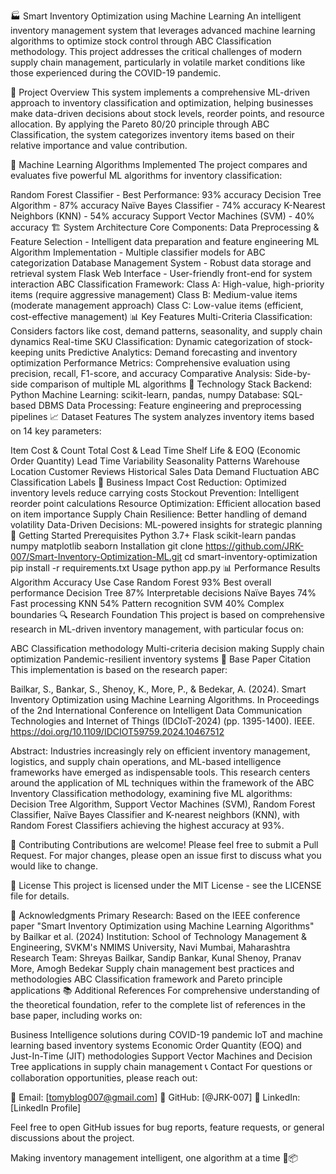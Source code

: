 🏭 Smart Inventory Optimization using Machine Learning
An intelligent inventory management system that leverages advanced machine learning algorithms to optimize stock control through ABC Classification methodology. This project addresses the critical challenges of modern supply chain management, particularly in volatile market conditions like those experienced during the COVID-19 pandemic.

🎯 Project Overview
This system implements a comprehensive ML-driven approach to inventory classification and optimization, helping businesses make data-driven decisions about stock levels, reorder points, and resource allocation. By applying the Pareto 80/20 principle through ABC Classification, the system categorizes inventory items based on their relative importance and value contribution.

🔬 Machine Learning Algorithms Implemented
The project compares and evaluates five powerful ML algorithms for inventory classification:

Random Forest Classifier - Best Performance: 93% accuracy
Decision Tree Algorithm - 87% accuracy
Naïve Bayes Classifier - 74% accuracy
K-Nearest Neighbors (KNN) - 54% accuracy
Support Vector Machines (SVM) - 40% accuracy
🏗️ System Architecture
Core Components:
Data Preprocessing & Feature Selection - Intelligent data preparation and feature engineering
ML Algorithm Implementation - Multiple classifier models for ABC categorization
Database Management System - Robust data storage and retrieval system
Flask Web Interface - User-friendly front-end for system interaction
ABC Classification Framework:
Class A: High-value, high-priority items (require aggressive management)
Class B: Medium-value items (moderate management approach)
Class C: Low-value items (efficient, cost-effective management)
📊 Key Features
Multi-Criteria Classification: Considers factors like cost, demand patterns, seasonality, and supply chain dynamics
Real-time SKU Classification: Dynamic categorization of stock-keeping units
Predictive Analytics: Demand forecasting and inventory optimization
Performance Metrics: Comprehensive evaluation using precision, recall, F1-score, and accuracy
Comparative Analysis: Side-by-side comparison of multiple ML algorithms
🔧 Technology Stack
Backend: Python
Machine Learning: scikit-learn, pandas, numpy
Database: SQL-based DBMS
Data Processing: Feature engineering and preprocessing pipelines
📈 Dataset Features
The system analyzes inventory items based on 14 key parameters:

Item Cost & Count
Total Cost & Lead Time
Shelf Life & EOQ (Economic Order Quantity)
Lead Time Variability
Seasonality Patterns
Warehouse Location
Customer Reviews
Historical Sales Data
Demand Fluctuation
ABC Classification Labels
🎯 Business Impact
Cost Reduction: Optimized inventory levels reduce carrying costs
Stockout Prevention: Intelligent reorder point calculations
Resource Optimization: Efficient allocation based on item importance
Supply Chain Resilience: Better handling of demand volatility
Data-Driven Decisions: ML-powered insights for strategic planning
🚀 Getting Started
Prerequisites
Python 3.7+
Flask
scikit-learn
pandas
numpy
matplotlib
seaborn
Installation
git clone https://github.com/JRK-007/Smart-Inventory-Optimization-ML.git
cd smart-inventory-optimization
pip install -r requirements.txt
Usage
python app.py
📊 Performance Results
Algorithm	Accuracy	Use Case
Random Forest	93%	Best overall performance
Decision Tree	87%	Interpretable decisions
Naïve Bayes	74%	Fast processing
KNN	54%	Pattern recognition
SVM	40%	Complex boundaries
🔍 Research Foundation
This project is based on comprehensive research in ML-driven inventory management, with particular focus on:

ABC Classification methodology
Multi-criteria decision making
Supply chain optimization
Pandemic-resilient inventory systems
📄 Base Paper Citation
This implementation is based on the research paper:

Bailkar, S., Bankar, S., Shenoy, K., More, P., & Bedekar, A. (2024). Smart Inventory Optimization using Machine Learning Algorithms. In Proceedings of the 2nd International Conference on Intelligent Data Communication Technologies and Internet of Things (IDCIoT-2024) (pp. 1395-1400). IEEE. https://doi.org/10.1109/IDCIOT59759.2024.10467512

Abstract: Industries increasingly rely on efficient inventory management, logistics, and supply chain operations, and ML-based intelligence frameworks have emerged as indispensable tools. This research centers around the application of ML techniques within the framework of the ABC Inventory Classification methodology, examining five ML algorithms: Decision Tree Algorithm, Support Vector Machines (SVM), Random Forest Classifier, Naïve Bayes Classifier and K-nearest neighbors (KNN), with Random Forest Classifiers achieving the highest accuracy at 93%.

🤝 Contributing
Contributions are welcome! Please feel free to submit a Pull Request. For major changes, please open an issue first to discuss what you would like to change.

📝 License
This project is licensed under the MIT License - see the LICENSE file for details.

🙏 Acknowledgments
Primary Research: Based on the IEEE conference paper "Smart Inventory Optimization using Machine Learning Algorithms" by Bailkar et al. (2024)
Institution: School of Technology Management & Engineering, SVKM's NMIMS University, Navi Mumbai, Maharashtra
Research Team: Shreyas Bailkar, Sandip Bankar, Kunal Shenoy, Pranav More, Amogh Bedekar
Supply chain management best practices and methodologies
ABC Classification framework and Pareto principle applications
📚 Additional References
For comprehensive understanding of the theoretical foundation, refer to the complete list of references in the base paper, including works on:

Business Intelligence solutions during COVID-19 pandemic
IoT and machine learning based inventory systems
Economic Order Quantity (EOQ) and Just-In-Time (JIT) methodologies
Support Vector Machines and Decision Tree applications in supply chain management
📞 Contact
For questions or collaboration opportunities, please reach out:

📧 Email: [tomyblog007@gmail.com] 🐙 GitHub: [@JRK-007] 💼 LinkedIn: [LinkedIn Profile]

Feel free to open GitHub issues for bug reports, feature requests, or general discussions about the project.

Making inventory management intelligent, one algorithm at a time 🤖📦
